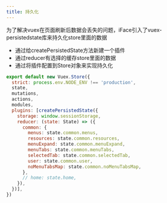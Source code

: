 ```yaml
---
title: 持久化
---
```


为了解决vuex在页面刷新后数据会丢失的问题，iFace引入了vuex-persistedstate库来持久化store里面的数据


* 通过给createPersistedState方法新建一个插件
* 通过reducer有选择的缓存store里面的数据
* 通过将插件配置到Store对象来实现持久化

```javascript
export default new Vuex.Store({
  strict: process.env.NODE_ENV !== 'production',
  state,
  mutations,
  actions,
  modules,
  plugins: [createPersistedState({
    storage: window.sessionStorage,
    reducer: (state: State) => ({
      common: {
        menus: state.common.menus,
        resources: state.common.resources,
        menuExpand: state.common.menuExpand,
        menuTabs: state.common.menuTabs,
        selectedTab: state.common.selectedTab,
        user: state.common.user,
        noMenuTabsMap: state.common.noMenuTabsMap,
      },
      // home: state.home,
    }),
  })],
})
```
